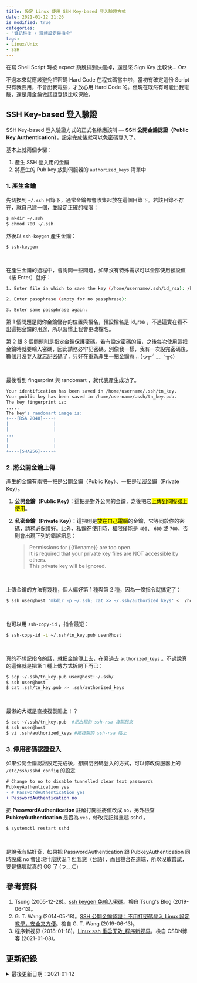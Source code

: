 ```yaml
---
title: 設定 Linux 使用 SSH Key-based 登入驗證方式
date: 2021-01-12 21:26
is_modified: true  
categories:
- "資訊科技 › 環境設定與指令"
tags:
- Linux/Unix 
- SSH
--- 
```


在寫 Shell Script 時被 expect 跳脫搞到快瘋掉，還是來 Sign Key 比較快... Orz 
 
不過本來就應該避免把密碼 Hard Code 在程式碼當中啦，當初有確定這份 Script 只有我要用，不會出我電腦，才放心用 Hard Code 的。但現在既然有可能出我電腦，還是用金鑰做認證登錄比較保險。

<!--more-->


## SSH Key-based 登入驗證
SSH Key-based 登入驗證方式的正式名稱應該叫 — **SSH 公開金鑰認證（Public Key Authentication）**，設定完成後就可以免密碼登入了。

基本上就兩個步驟：
1. 產生 SSH 登入用的金鑰
2. 將產生的 Pub key 放到伺服器的 `authorized_keys` 清單中


### 1. 產生金鑰
先切換到 `~/.ssh` 目錄下，通常金鑰都會收集起放在這個目錄下。若該目錄不存在，就自己建一個，並設定正確的權限：
```bash
$ mkdir ~/.ssh 
$ chmod 700 ~/.ssh
```

然後以 `ssh-keygen` 產生金鑰：
```bash
$ ssh-keygen
```
<br>

在產生金鑰的過程中，會詢問一些問題，如果沒有特殊需求可以全部使用預設值（按 Enter）就好：

```bash
1. Enter file in which to save the key (/home/username/.ssh/id_rsa): /home/username/.ssh/tn_key

2. Enter passphrase (empty for no passphrase): 

3. Enter same passphrase again: 
```
第 1 個問題是問你金鑰儲存的位置與檔名，預設檔名是 id_rsa ，不過這實在看不出這把金鑰的用途，所以習慣上我會更改檔名。

第 2 跟 3 個問題則是指定金鑰保護密碼。若有設定密碼的話，之後每次使用這把金鑰時就要輸入密碼，因此請務必牢記密碼。別像我一樣，我有一次設完密碼後，數個月沒登入就忘記密碼了，只好在重新產生一把金鑰惹...
(っ╥╯﹏╰╥c)

<br>

最後看到 fingerprint 與 randomart ，就代表產生成功了。
```bash
Your identification has been saved in /home/username/.ssh/tn_key. 
Your public key has been saved in /home/username/.ssh/tn_key.pub.
The key fingerprint is:
.....
The key's randomart image is:
+---[RSA 2048]----+
|                 |
|                 |
...
|                 |
|                 |
+----[SHA256]-----+
```


### 2. 將公開金鑰上傳
產生的金鑰有兩把一把是公開金鑰（Public Key）、一把是私密金鑰（Private Key）。
1. **公開金鑰（Public Key）**：這把是對外公開的金鑰，之後把它<mark>上傳到伺服器上使用</mark>。
2. **私密金鑰（Private Key）**：這把則是<mark>放在自己電腦</mark>的金鑰，它等同於你的密碼，請務必保護好。此外，私鑰在使用時，權限僅能是 `400`、 `600` 或 `700`，否則會出現下列的錯誤訊息：
    
    > Permissions for {{filename}}  are too open.<br>
    > It is required that your private key files are NOT accessible by others.<br>
    > This private key will be ignored.

<br>

上傳金鑰的方法有幾種，個人偏好第 1 種與第 2 種，因為一條指令就搞定了：

```bash
$ ssh user@host 'mkdir -p ~/.ssh; cat >> ~/.ssh/authorized_keys' <  /home/username/.ssh/tn_key.pub
```
<br>

也可以用 `ssh-copy-id` ，指令最短：
```bash
$ ssh-copy-id -i ~/.ssh/tn_key.pub user@host
```
<br>

真的不想記指令的話，就把金鑰傳上去，在寫過去 `authorized_keys` 。不過說真的這條就是把第 1 種上傳方式拆開下而已：
```bash
$ scp ~/.ssh/tn_key.pub user@host:~/.ssh/
$ ssh user@host
$ cat .ssh/tn_key.pub >> .ssh/authorized_keys
```
 
<br> 

最懶的大概是直接複製貼上！？
```bash
$ cat ~/.ssh/tn_key.pub  #把出現的 ssh-rsa 複製起來
$ ssh user@host
$ vi .ssh/authorized_keys #把複製的 ssh-rsa 貼上
```


### 3. 停用密碼認證登入
如果公開金鑰認證設定完成後，想關閉密碼登入的方式，可以修改伺服器上的  `/etc/ssh/sshd_config` 的設定
```diff
# Change to no to disable tunnelled clear text passwords
PubkeyAuthentication yes
- # PasswordAuthentication yes
+ PasswordAuthentication no
```
把 **PasswordAuthentication** 註解打開並將值改成 `no`，另外檢查 **PubkeyAuthentication** 是否為  `yes`，修改完記得重起 sshd 。

```bash
$ systemctl restart sshd
```
<br> 

是說我有點好奇，如果把 PasswordAuthentication 跟 PubkeyAuthentication 同時設成 no 會出現什麼狀況？但我慫（台語），而且機台在遠端，所以沒敢嘗試，要是搞壞就真的 GG 了  (つ﹏⊂)



## 參考資料 
1. Tsung (2005-12-28)。[ssh keygen 免輸入密碼](https://blog.longwin.com.tw/2005/12/ssh_keygen_no_passwd/)。檢自 Tsung's Blog (2019-06-13)。
2. G. T. Wang (2014-05-18)。[SSH 公開金鑰認證：不用打密碼登入 Linux 設定教學，安全又方便](https://blog.gtwang.org/linux/linux-ssh-public-key-authentication/)。檢自 G. T. Wang (2019-06-13)。
5. 程序新视界 (2018-01-18)。[Linux ssh 重启无效_程序新视界](https://blog.csdn.net/wo541075754/article/details/79092281)。檢自 CSDN博客 (2021-01-08)。



## 更新紀錄
<details class="update_stamp">
  <summary>最後更新日期：2021-01-12</summary>
  <ul>
    <li>2021-01-12 更新：補上重起 sshd 指令</li>
    <li>2019-06-13 發布</li>
  </ul>
</details>